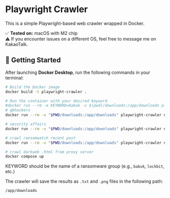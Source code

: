# Playwright Crawler

This is a simple Playwright-based web crawler wrapped in Docker.

✅ **Tested on:** macOS with M2 chip  
⚠️ If you encounter issues on a different OS, feel free to message me on KakaoTalk.

## 🚀 Getting Started

After launching **Docker Desktop**, run the following commands in your terminal:

```bash
# Build the Docker image
docker build -t playwright-crawler .

# Run the container with your desired keyword
#docker run --rm -e KEYWORD=babuk -v $(pwd)/downloads:/app/downloads playwright-crawler
# gbhackers
docker run --rm -v "$PWD/downloads:/app/downloads" playwright-crawler node crawl_gbhackers.js

# security affairs
docker run --rm -v "$PWD/downloads:/app/downloads" playwright-crawler node crawl_security_affairs.js

# crawl ransomwatch recent post
docker run --rm -v "$PWD/downloads:/app/downloads" playwright-crawler node crawl_ransomewatch.js

# crawl darkweb .html from proxy server
docker compose up

```

KEYWORD should be the name of a ransomware group (e.g., `babuk`, `lockbit`, etc.)

The crawler will save the results as `.txt` and `.png` files in the following path:

`/app/downloads`

